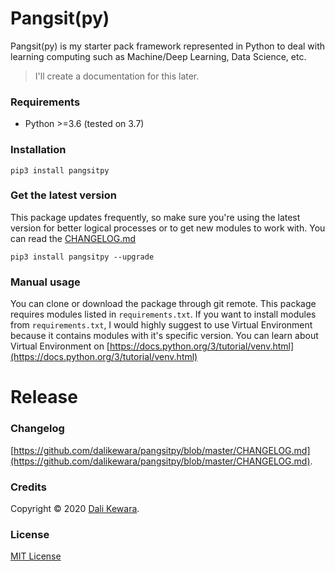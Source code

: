 # Pangsit(py)

Pangsit(py) is my starter pack framework represented in Python to deal with learning computing such as Machine/Deep Learning,
Data Science, etc.

> I'll create a documentation for this later.

### Requirements

- Python >=3.6 (tested on 3.7)

### Installation

```shell script
pip3 install pangsitpy
```

### Get the latest version

This package updates frequently, so make sure you're using the latest version
for better logical processes or to get new modules to work with.
You can read the
[CHANGELOG.md](https://github.com/dalikewara/pangsitpy/blob/master/CHANGELOG.md)

```shell script
pip3 install pangsitpy --upgrade
```

### Manual usage

You can clone or download the package through git remote. This package requires modules listed in `requirements.txt`.
If you want to install modules from `requirements.txt`, I would highly suggest to use
Virtual Environment because it contains modules with it's specific version. You can learn about Virtual Environment on 
[https://docs.python.org/3/tutorial/venv.html](https://docs.python.org/3/tutorial/venv.html)

# Release

### Changelog
[https://github.com/dalikewara/pangsitpy/blob/master/CHANGELOG.md](https://github.com/dalikewara/pangsitpy/blob/master/CHANGELOG.md).

### Credits
Copyright &copy; 2020 [Dali Kewara](https://www.dalikewara.com).

### License
[MIT License](https://github.com/dalikewara/pangsitpy/blob/master/LICENSE)